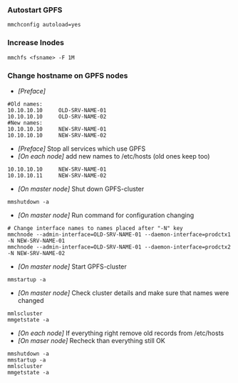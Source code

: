
### Autostart GPFS
```
mmchconfig autoload=yes
```

### Increase Inodes
```
mmchfs <fsname> -F 1M
```

### Change hostname on GPFS nodes
* *[Preface]*
```
#Old names:
10.10.10.10     OLD-SRV-NAME-01
10.10.10.10     OLD-SRV-NAME-02
#New names:
10.10.10.10     NEW-SRV-NAME-01
10.10.10.10     NEW-SRV-NAME-02

```
* *[Preface]* Stop all services which use GPFS
* *[On each node]* add new names to /etc/hosts (old ones keep too)
```
10.10.10.10     NEW-SRV-NAME-01
10.10.10.11     NEW-SRV-NAME-02
```
* *[On master node]* Shut down GPFS-cluster
```
mmshutdown -a
```
* *[On master node]* Run command for configuration changing
```
# Change interface names to names placed after "-N" key
mmchnode --admin-interface=OLD-SRV-NAME-01 --daemon-interface=prodctx1 -N NEW-SRV-NAME-01
mmchnode --admin-interface=OLD-SRV-NAME-01 --daemon-interface=prodctx2 -N NEW-SRV-NAME-02
```
* *[On master node]* Start GPFS-cluster
```
mmstartup -a
```
* *[On master node]* Check cluster details and make sure that names were changed
```
mmlscluster
mmgetstate -a
```
* *[On each node]* If everything right remove old records from /etc/hosts
* *[On maser node]* Recheck than everything still OK
```
mmshutdown -a
mmstartup -a
mmlscluster
mmgetstate -a
```
